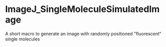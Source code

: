 # ImageJ_SingleMoleculeSimulatedImage
A short macro to generate an image with randomly positioned "fluorescent" single molecules
